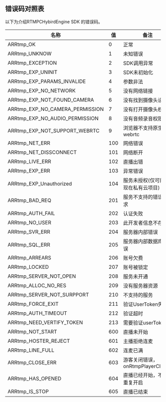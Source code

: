 ## 错误码对照表

以下为介绍RTMPCHybirdEngine SDK 的错误码。

名称 | 值            | 备注
---|------------------------------|----
ARRtmp_OK | 0 | 正常
ARRtmp_UNKNOW | 1 | 未知错误
ARRtmp_EXCEPTION | 2 | SDK调用异常
ARRtmp_EXP_UNINIT | 3 | SDK未初始化
ARRtmp_EXP_PARAMS_INVALIDE | 4 | 参数非法
ARRtmp_EXP_NO_NETWORK | 5 | 没有网络链接
ARRtmp_EXP_NOT_FOUND_CAMERA | 6 | 没有找到摄像头设备
ARRtmp_EXP_NO_CAMERA_PERMISSION | 7 | 没有打开摄像头权限
ARRtmp_EXP_NO_AUDIO_PERMISSION | 8 | 没有音频录音权限
ARRtmp_EXP_NOT_SUPPORT_WEBRTC | 9 | 浏览器不支持原生的webrtc
ARRtmp_NET_ERR | 100 | 网络错误 
ARRtmp_NET_DISSCONNECT | 101 | 网络断开
ARRtmp_LIVE_ERR | 102 | 直播出错
ARRtmp_EXP_ERR | 103 | 异常错误
ARRtmp_EXP_Unauthorized | 104 | 服务未授权(仅可能出现在私有云项目)
ARRtmp_BAD_REQ | 201 | 服务不支持的错误请求
ARRtmp_AUTH_FAIL | 202  | 认证失败
ARRtmp_NO_USER | 203 | 此开发者信息不存在
ARRtmp_SVR_ERR | 204 | 服务器内部错误
ARRtmp_SQL_ERR | 205 | 服务器内部数据库错误
ARRtmp_ARREARS | 206 | 账号欠费
ARRtmp_LOCKED | 207 | 账号被锁定
ARRtmp_SERVER_NOT_OPEN | 208 | 服务未开通
ARRtmp_ALLOC_NO_RES | 209 | 没有服务器资源
ARRtmp_SERVER_NOT_SURPPORT | 210 | 不支持的服务
ARRtmp_FORCE_EXIT | 211 | 验证UserToken失败
ARRtmp_AUTH_TIMEOUT | 212 | 验证超时
ARRtmp_NEED_VERTIFY_TOKEN | 213 | 需要验证userToken
ARRtmp_NOT_START | 600 | 直播未开始
ARRtmp_HOSTER_REJECT | 601 | 主播拒绝连麦
ARRtmp_LINE_FULL | 602 | 连麦已满
ARRtmp_CLOSE_ERR | 603 | 游客关闭错误，onRtmpPlayerClosed
ARRtmp_HAS_OPENED | 604 | 直播已经开始，不能重复开启
ARRtmp_IS_STOP | 605 | 直播已结束
